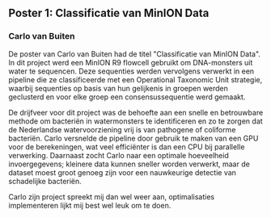## Poster 1: Classificatie van MinION Data
### Carlo van Buiten

De poster van Carlo van Buiten had de titel "Classificatie van MinION Data". 
In dit project werd een MinION R9 flowcell gebruikt om DNA-monsters uit water te sequencen. 
Deze sequenties werden vervolgens verwerkt in een pipeline die ze classificeerde met een Operational Taxonomic Unit strategie, waarbij sequenties op basis van hun gelijkenis in groepen werden geclusterd en voor elke groep een consensussequentie werd gemaakt.

De drijfveer voor dit project was de behoefte aan een snelle en betrouwbare methode om bacteriën in watermonsters te identificeren en zo te zorgen dat de Nederlandse watervoorziening vrij is van pathogene of coliforme bacteriën. 
Carlo versnelde de pipeline door gebruik te maken van een GPU voor de berekeningen, wat veel efficiënter is dan een CPU bij parallelle verwerking. 
Daarnaast zocht Carlo naar een optimale hoeveelheid invoergegevens; kleinere data kunnen sneller worden verwerkt, maar de dataset moest groot genoeg zijn voor een nauwkeurige detectie van schadelijke bacteriën.

Carlo zijn project spreekt mij dan wel weer aan, optimalisaties implementeren lijkt mij best wel leuk om te doen.